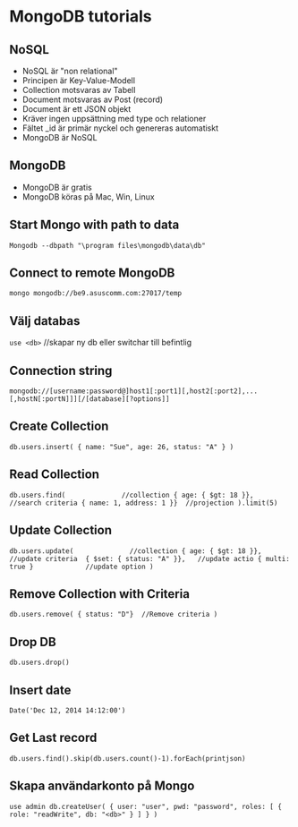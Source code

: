 # MongoDB tutorials

## NoSQL 
* NoSQL är "non relational"
* Principen är Key-Value-Modell
* Collection motsvaras av Tabell 
* Document motsvaras av Post (record)
* Document är ett JSON objekt
* Kräver ingen uppsättning med type och relationer
* Fältet _id är primär nyckel och genereras automatiskt
* MongoDB är NoSQL

## MongoDB
* MongoDB är gratis
* MongoDB köras på Mac, Win, Linux

## Start Mongo with path to data
`Mongodb --dbpath "\program files\mongodb\data\db"` 

## Connect to remote MongoDB
`mongo mongodb://be9.asuscomm.com:27017/temp`

## Välj databas
`use <db>` //skapar ny db eller switchar till befintlig

## Connection string
`mongodb://[username:password@]host1[:port1][,host2[:port2],...[,hostN[:portN]]][/[database][?options]]`

## Create Collection
`db.users.insert(
  {
    name: "Sue",
    age: 26,
    status: "A"
  }
)`

## Read Collection
`db.users.find(              //collection
  { age: { $gt: 18 }},      //search criteria
  { name: 1, address: 1 }}  //projection
).limit(5)` 

## Update Collection
`db.users.update(              //collection
  { age: { $gt: 18 }},        //update criteria  { $set: { status: "A" }},   //update actio
  { multi: true }             //update option
)`

## Remove Collection with Criteria
`db.users.remove(
  { status: "D"}  //Remove criteria
)`

## Drop DB
`db.users.drop()`

## Insert date
`Date('Dec 12, 2014 14:12:00')`

## Get Last record
`db.users.find().skip(db.users.count()-1).forEach(printjson)`

## Skapa användarkonto på Mongo
`use admin
db.createUser(
   {
     user: "user",
     pwd: "password",
     roles: [
	     { role: "readWrite", db: "<db>" }
    ]
  }
)`

